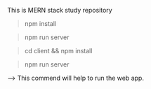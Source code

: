 This is MERN stack study repository

>npm install

>npm run server

>cd client && npm install

>npm run server

--> This commend will help to run the web app.